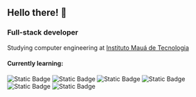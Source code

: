 ## Hello there! 👋

### Full-stack developer

Studying computer engineering at [Instituto Mauá de Tecnologia](https://maua.br)

#### Currently learning:
![Static Badge](https://img.shields.io/badge/React%20Native-20232a?style=for-the-badge&logo=react) ![Static Badge](https://img.shields.io/badge/Pandas-130654?style=for-the-badge&logo=pandas) ![Static Badge](https://img.shields.io/badge/TypeScript-3178c6?style=for-the-badge&logo=TypeScript&logoColor=white) ![Static Badge](https://img.shields.io/badge/Django-0C4B33?style=for-the-badge&logo=django&logoColor=white) ![Static Badge](https://img.shields.io/badge/Vue.js-eeeeee?style=for-the-badge&logo=Vue.js) ![Static Badge](https://img.shields.io/badge/Rust-eeeeee?style=for-the-badge&logo=Rust&logoColor=black) 




